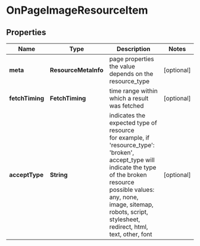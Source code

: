 # OnPageImageResourceItem


## Properties

| Name | Type | Description | Notes |
|------------ | ------------- | ------------- | -------------|
**meta** | **ResourceMetaInfo** | page properties<br>the value depends on the resource_type |[optional]|
**fetchTiming** | **FetchTiming** | time range within which a result was fetched |[optional]|
**acceptType** | **String** | indicates the expected type of resource<br>for example, if 'resource_type': 'broken', accept_type will indicate the type of the broken resource<br>possible values:<br>any, none, image, sitemap, robots, script, stylesheet, redirect, html, text, other, font |[optional]|